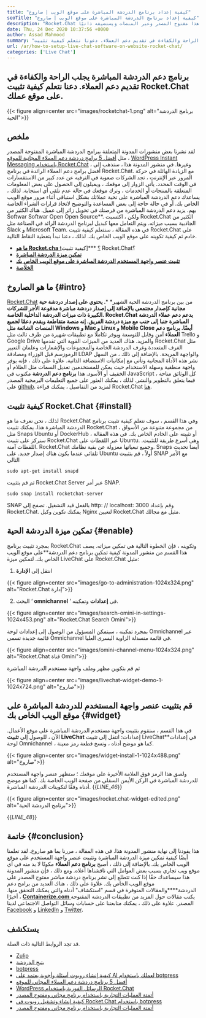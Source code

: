 ```yaml
---
title: "كيفية إعداد برنامج الدردشة المباشرة على موقع الويب | صاروخ" 
seoTitle: "كيفية إعداد برنامج الدردشة المباشرة على موقع الويب | صاروخ" 
description: "Rocket.Chat سهل الإعداد ، ويساعد الفرق والعملاء على التواصل بكفاءة. برنامج الدردشة المباشرة هذا مفتوح المصدر وعبر المنصات ويستضيفه ذاتيًا." 
date: Thu, 24 Dec 2020 10:37:56 +0000
author: Assad Mahmood
summary: "يجلب برنامج دعم الدردشة المباشرة الراحة والكفاءة في تقديم دعم العملاء. دعونا نتعلم كيفية تثبيت Rocket.Chat على موقع عملك." 
url: /ar/how-to-setup-live-chat-software-on-website-rocket-chat/
categories: ['Live Chat']
---
```


## برنامج دعم الدردشة المباشرة يجلب الراحة والكفاءة في تقديم دعم العملاء. دعنا نتعلم كيفية تثبيت Rocket.Chat على موقع عملك.

{{< figure align=center src="images/rocketchat-1.png" alt="برنامج الدردشة الحية">}}


## ملخص
لقد نشرنا بعض منشورات المدونة المتعلقة ببرامج الدردشة المباشرة المفتوحة المصدر مثل [أفضل 5 برامج دردشة دعم العملاء المجانية للموقع][1] ، [WordPress Instant Messaging باستخدام Rocket.Chat][2] ، وغيرها. في منشور المدونة هذا ، سنذهب إلى أفضل برامج دعم العملاء الرائدة في برنامج Rocket.Chat. مع الزيادة الهائلة في حركة المرور عبر الإنترنت ، تجد الشركات صعوبة في الترفيه عن عدد كبير من الاستفسارات في الوقت المحدد. يأتي الزوار إلى موقعك ، ويميلون إلى الحصول على بعض المعلومات المتعلقة بالمنتجات أو الخدمات ، وترك موقعك في حالة عدم تلقي أي استجابة. لذلك ، يساعدك دعم الدردشة المباشرة على تحية عملائك بشكل استباقي أثناء مرور موقع الويب الخاص بك. أو في حالة حاجة إلى بعض المساعدة والتوضيح لاتخاذ قرارات الشراء الخاصة بهم.
يزيد دعم الدردشة المباشرة من فرصتك في تحويل زائر إلى عميل. هناك الكثير من Softwar Softwar Open Open Source**. ولكن ، اكتسبت Rocket.Chat الكثير من الجاذبية بسبب ميزاته. ويتم التعامل معها كبديل لبرنامج الدردشة الرائد في الصناعة مثل Slack و Microsoft Team. في هذه المقالة ، سنتعلم كيفية تثبيت Rocket.Chat على خادم ثم كيفية تكوينه على موقع الويب الخاص بك. لذلك ، دعنا نبدأ بتغطية النقاط التالية.
* [  **ما هو Rocket.cha**  t؟][3]
***[كيفية تثبيت Rocket.Chat؟
*  **[تمكين ميزة الدردشة المباشرة][5]**  
*  **[تثبيت عنصر واجهة المستخدم الدردشة المباشرة على موقع الويب الخاص بك][6]**  
*  **[الخلاصة][7]**  

## ما هو الصاروخ {#intro}

[Rocket.Chat][8] من بين برنامج الدردشة الحية الشهير*  ***. يحتوي على إصدار دردشة حية مجانية كإصدار مجتمعي بالإضافة إلى إصدار دردشة مباشرة مدفوعة الأجر للشركات الكبيرة ذات ميزات الدردشة الداخلية الخاصة. Rocket.Chat يدعم دعم عملاء الدردشة المباشرة جنبا إلى جنب مع ميزة دردشة الفريق. إنه منصة متقاطعة ويقدم دعمًا لجميع المنصات الشائعة مثل Windows و Mac و Linux و Mobile Close أيضًا. برنامج دعم العملاء**  آمن وقابل للتوسعة ويوفر تكاملًا مع تطبيقات شهيرة من طرف ثالث مثل Trello و Google Drive والمزيد. هناك العديد من الميزات القوية التي تقدمها Rocket.Chat مثل الغرف المتعددة وغرف الدردشة الخاصة والمجموعات والإشعارات وعلمان التعبير الرموزسم قبل الوزراء ومصادقة LDAP والواجهة المريحة. بالإضافة إلى ذلك ، من السهل نشر هذه الأداة المجانية وتأتي مع إمكانيات الاستضافة الذاتية. علاوة على ذلك ، فإنه يوفر واجهة منطقية وسهلة الاستخدام حيث يمكن للمستخدمين تعديل السمات مثل الظلام أو الخفيف أو الأسود.
هذا  **برنامج دعم الدردشة**  مكتوب في JavaScript ، كل الوثائق متاحة فيما يتعلق بالتطوير والنشر. لذلك ، يمكنك العثور على جميع التعليمات البرمجية المصدر على [github][9]. لمزيد من التفاصيل ، يمكنك قراءة Rocket.Chat [هنا][10].

## كيفية تثبيت Rocket.Chat {#install}

لذلك ، نحن نعرف ما هو Rocket.Chat وفي هذا القسم ، سوف نتعلم كيفية تثبيت برنامج الدردشة المباشرة هذا. يمكنك تثبيت Rocket.Chat من مجموعة متنوعة من الأسواق ، مثل Snaps Ubuntu أو DockerHub أو تثبيته على الخادم الخاص بك. في هذه المقالة ، سنركز على تثبيت Rocket.Chat عبر اللقطات على Ubuntu. وهي أسرع طريقة للتثبيت.
اللقطات آمنة. Rocket.Chat وجميع تبعياتها معزولة عن بقية نظامك. Snaps أيضا تحديث تلقائي عندما يكون هناك إصدار جديد.
على Ubuntu أولاً ، قم بتثبيت SNAP مع الأمر التالي
```
sudo apt-get install snapd
```
ثم قم بتثبيت Rocket.Chat Server عبر أمر SNAP.
```
sudo snap install rocketchat-server
```
SNAP بالفعل قيد التشغيل. تصفح إلى http: // localhost: 3000 وقم بإعداد Rocket.Chat. يمكنك تكوين وكيل Nginx لتعيين Rocket.Chat مثيل مع مجالك.

## تمكين ميزة الدردشة الحية {#enable}

بمجرد تثبيت برنامج Rocket.Chat وتكوينه ، فإن الخطوة التالية هي تمكين ميزاته. يصف هذا القسم من منشور المدونة كيفية تمكين برنامج دعم الدردشة**على موقع الويب الخاص بك. لتمكين ميزة LiveChat على Rocket.Chat مثيل:
1. انتقل إلى  **الإدارة**  

{{< figure align=center src="images/go-to-administration-1024x324.png" alt="Rocket.Chat إدارة">}}

2. البحث ‘  **omnichannel** ‘ في **إعدادات**  وتمكينه.

{{< figure align=center src="images/search-omini-in-settings-1024x453.png" alt="Rocket.Chat Search Omini">}}

بمجرد تمكينه ، سيتمكن المسؤول من الوصول إلى إعدادات لوحة Omnichannel عبر قائمة جديدة تسمى Omnichannel في قائمة منسدلة الزاوية اليسرى العليا.

{{< figure align=center src="images/omini-channel-menu-1024x324.png" alt="Rocket.Chat قناة Omini">}}

ثم قم بتكوين مظهر وملف واجهة مستخدم الدردشة المباشرة

{{< figure align=center src="images/livechat-widget-demo-1-1024x724.png" alt="صاروخ">}}


##  **قم بتثبيت عنصر واجهة المستخدم للدردشة المباشرة على موقع الويب الخاص بك**  {#widget}

في هذا القسم ، سنقوم بتثبيت واجهة مستخدم الدردشة المباشرة على موقع الأعمال. الآن ، للوصول إلى  **تثبيت LiveChat**  إعدادات:
انتقل إلى تثبيت LiveChat**في إعدادات لوحة Omnichannel ، كما هو موضح أدناه ، ونسخ قطعة رمز معينة.

{{< figure align=center src="images/widget-install-1-1024x488.png" alt="صاروخ">}}

ولصق هذا الرمز فوق العلامة الأخيرة على موقعك ؛ ستظهر عنصر واجهة المستخدم للدردشة المباشرة في الركن الأيمن السفلي من صفحة الويب الخاصة بك. كما هو موضح أدناه وفقًا لتكوينات الدردشة المباشرة.
{{_LINE_46_}}

{{< figure align=center src="images/rocket.chat-widget-edited.png" alt="برنامج الدردشة الحية">}}

{{_LINE_48_}}

## خاتمة {#conclusion}

هذا يقودنا إلى نهاية منشور المدونة هذا. في هذه المقالة ، مررنا بما هو صاروخ. لقد تعلمنا أيضًا كيفية تمكين ميزة الدردشة المباشرة وتثبيت عنصر واجهة المستخدم على موقع الويب الخاص بك. بالإضافة إلى ذلك ، أصبح  **برنامج دعم العملاء**  مكونًا لا بد منه في أي موقع ويب تجاري بسبب بعض العوامل التي ناقشناها أعلاه. ومع ذلك ، فإن منشور المدونة هذا سيساعدك حقًا إذا كنت تتطلع إلى نشر برنامج دردشة مباشر مفتوح المصدر على موقع الويب الخاص بك. علاوة على ذلك ، هناك العديد من برامج دعم الدردشة****والمقالات المتوفرة في قسم "استكشاف" أدناه والتي يمكنك التحقق منها.
أخيرًا ، [  **Containerize.com**  ][11] يكتب مقالات حول المزيد من تطبيقات الدردشة المفتوحة المصدر. علاوة على ذلك ، يمكنك متابعتنا على حسابات وسائل التواصل الاجتماعي لدينا [Facebook][13] و [LinkedIn][14] و [Twitter][15].

## يستكشف
قد تجد الروابط التالية ذات الصلة.
  * [Zulip][16]
  * [يتيح الدردشة][17]
  * [botpress][18]
  * [كيفية إنشاء روبوت أسئلة وأجوبة يعتمد على AI لعملك باستخدام botpress][19]
  * [أفضل 5 برنامج دردشة دعم العملاء المجاني للموقع][1]
  * [WordPress الرسائل الفورية باستخدام Rocket.Chat][2]
  * [أتمتة العمليات التجارية باستخدام برنامج مجاني ومفتوح المصدر][20]
  * [كيفية إنشاء وتشغيل روبوت في Rocket.Chat باستخدام botpress][21]
  * [أتمتة العمليات التجارية باستخدام برنامج مجاني ومفتوح المصدر][20]



[1]: https://blog.containerize.com/live-chat/top-5-free-customer-support-chat-software-for-website/
[2]: https://blog.containerize.com/blogging/instantly-communicate-with-customers-using-wordpress-and-rocket-chat/
[3]: #intro
[4]: #install
[5]: #enable
[6]: #widget
[7]: #conclusion
[8]: https://products.containerize.com/live-chat/rocketchat/
[9]: https://github.com/RocketChat/Rocket.Chat
[10]: https://products.containerize.com/live-chat/rocketchat
[11]: https://www.containerize.com/
[12]: https://products.containerize.com/live-chat/
[13]: https://web.facebook.com/containerize
[14]: https://www.linkedin.com/company/containerize/
[15]: https://twitter.com/containerize_co
[16]: https://products.containerize.com/live-chat/zulip/
[17]: https://products.containerize.com/live-chat/lets-chat/
[18]: https://products.containerize.com/live-chat/botpress/
[19]: https://blog.containerize.com/live-chat/how-to-create-an-ai-based-faq-bot-for-your-business-using-botpress/
[20]: https://blog.containerize.com/blogging/automate-business-operations-using-open-source-software/
[21]: https://blog.containerize.com/live-chat/how-to-create-and-run-a-bot-in-rocket-chat-using-botpress/

